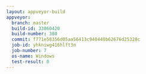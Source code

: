 ```yaml
---
layout: appveyor-build
appveyor:
  branch: master
  build-id: 33060420
  build-number: 380
  commit: f771e58356d05aa56413c940440b62676d25328c
  job-id: yhkniwg416hlft3n
  job-number: 7
  os-name: Windows
  test-result: 0
---
```

